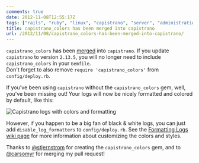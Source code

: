 ```yaml
---
comments: true
date: 2012-11-08T12:55:17Z
tags: ["rails", "ruby", "linux", "capistrano", "server", "administration"]
title: capistrano_colors has been merged into capistrano
url: /2012/11/08/capistrano_colors-has-been-merged-into-capistrano/
---
```


`capistrano_colors` has been [merged](https://github.com/capistrano/capistrano/pull/283) into `capistrano`. If you update `capistrano` to version `2.13.5`, you will no longer need to include `capistrano_colors` in your `Gemfile`.<br/>Don't forget to also remove `require 'capistrano_colors'` from `config/deploy.rb`.

If you've been using `capistrano` without the `capistrano_colors` gem, well, you've been missing out! Your logs will now be nicely formatted and colored by default, like this:

![Capistrano logs with colors and formatting](/images/posts/2012/11/cap_colors-resized-post.png)

However, if you happen to be a big fan of black & white logs, you can just add `disable_log_formatters` to `config/deploy.rb`. See the [Formatting Logs wiki page](https://github.com/capistrano/capistrano/wiki/Formatting-Logs) for more information about customizing the colors and styles.

Thanks to [@stjernstrom](https://github.com/stjernstrom) for creating the `capistrano_colors` gem, and to [@carsomyr](https://github.com/carsomyr) for merging my pull request!
